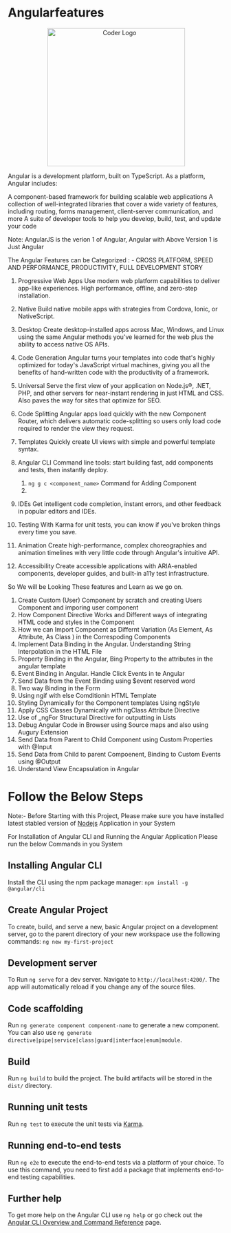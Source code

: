 # Angularfeatures

<p align="center">
<a  target="blank"><img src="https://upload.wikimedia.org/wikipedia/commons/thumb/c/cf/Angular_full_color_logo.svg/2048px-Angular_full_color_logo.svg.png" width="320" alt="Coder Logo" /></a>
</p>

Angular is a development platform, built on TypeScript. As a platform, Angular includes:

A component-based framework for building scalable web applications
A collection of well-integrated libraries that cover a wide variety of features, including routing, forms management, client-server communication, and more
A suite of developer tools to help you develop, build, test, and update your code

Note: AngularJS is the verion 1 of Angular, Angular with Above Version 1 is Just Angular

The Angular Features can be Categorized : - CROSS PLATFORM, SPEED AND PERFORMANCE, PRODUCTIVITY, FULL DEVELOPMENT STORY 

1. Progressive Web Apps
Use modern web platform capabilities to deliver app-like experiences. High performance, offline, and zero-step installation.

2. Native
Build native mobile apps with strategies from Cordova, Ionic, or NativeScript.

3. Desktop
Create desktop-installed apps across Mac, Windows, and Linux using the same Angular methods you've learned for the web plus the ability to access native OS APIs.
 

4. Code Generation
Angular turns your templates into code that's highly optimized for today's JavaScript virtual machines, giving you all the benefits of hand-written code with the productivity of a framework.

5. Universal
Serve the first view of your application on Node.js®, .NET, PHP, and other servers for near-instant rendering in just HTML and CSS. Also paves the way for sites that optimize for SEO.

6. Code Splitting
Angular apps load quickly with the new Component Router, which delivers automatic code-splitting so users only load code required to render the view they request.


7. Templates
Quickly create UI views with simple and powerful template syntax.

8. Angular CLI
Command line tools: start building fast, add components and tests, then instantly deploy.
    1.  `ng g c <component_name>` Command for Adding Component
    2. 

9. IDEs
Get intelligent code completion, instant errors, and other feedback in popular editors and IDEs.


10. Testing
With Karma for unit tests, you can know if you've broken things every time you save.

11. Animation
Create high-performance, complex choreographies and animation timelines with very little code through Angular's intuitive API.

12. Accessibility
Create accessible applications with ARIA-enabled components, developer guides, and built-in a11y test infrastructure.

So We will be Looking These features and Learn as we go on.
1. Create Custom (User) Component by scratch and creating Users Component and imporing user component    
2. How Component Directive Works and  Different ways of integrating HTML code and styles in the Component
3. How we can Import Component as Differnt Variation (As Element, As Attribute, As Class ) in the Correspoding Components
4. Implement Data Binding in the Angular. Understanding String Interpolation in the HTML File
5. Property Binding in the Angular, Bing Property to the attributes in the angular template
6. Event Binding in Angular. Handle Click Events in te Angular
7. Send Data from the Event Binding using $event reserved word
8. Two way Binding in the Form
9. Using ngif with else Comditionin HTML Template
10. Styling Dynamically for the Component templates Using ngStyle
11. Apply CSS Classes Dynamically with ngClass Attribute Directive
12. Use of _ngFor Structural Directive for outputting in Lists 
13. Debug Angular Code in Browser using Source maps and also using Augury Extension
14. Send Data from Parent to Child Component using Custom Properties with @Input
15. Send Data from Child to parent Compoenent, Binding to Custom Events using @Output
16. Understand View Encapsulation in Angular





# Follow the Below Steps

Note:- Before Starting with this Project, Please make sure you have installed latest stabled version of [Nodejs](https://nodejs.org/en/) Application in your System 

For Installation of Angular CLI and Running the Angular Application Please run the below Commands in you System 
## Installing Angular CLI


Install the CLI using the npm package manager:  `npm install -g @angular/cli`

## Create Angular Project
To create, build, and serve a new, basic Angular project on a development server, go to the parent directory of your new workspace use the following commands: `ng new my-first-project`

## Development server

To Run `ng serve` for a dev server. Navigate to `http://localhost:4200/`. The app will automatically reload if you change any of the source files.

## Code scaffolding

Run `ng generate component component-name` to generate a new component. You can also use `ng generate directive|pipe|service|class|guard|interface|enum|module`.

## Build

Run `ng build` to build the project. The build artifacts will be stored in the `dist/` directory.

## Running unit tests

Run `ng test` to execute the unit tests via [Karma](https://karma-runner.github.io).

## Running end-to-end tests

Run `ng e2e` to execute the end-to-end tests via a platform of your choice. To use this command, you need to first add a package that implements end-to-end testing capabilities.

## Further help

To get more help on the Angular CLI use `ng help` or go check out the [Angular CLI Overview and Command Reference](https://angular.io/cli) page.
